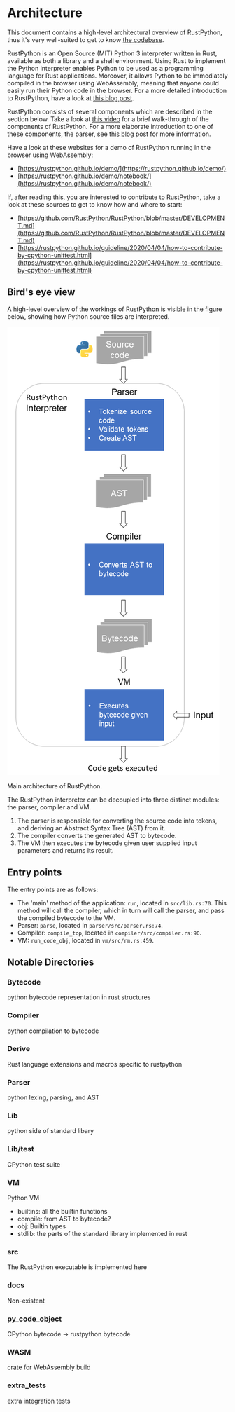 # Architecture

This document contains a high-level architectural overview of RustPython, thus it's very well-suited to get to know [the codebase](https://github.com/RustPython/RustPython).

RustPython is an Open Source (MIT) Python 3 interpreter written in Rust, available as both a library and a shell environment. Using Rust to implement the Python interpreter enables Python to be used as a programming language for Rust applications. Moreover, it allows Python to be immediately compiled in the browser using WebAssembly, meaning that anyone could easily run their Python code in the browser. For a more detailed introduction to RustPython, have a look at [this blog post](https://2021.desosa.nl/projects/rustpython/posts/vision/).

RustPython consists of several components which are described in the section below. Take a look at [this video](https://www.youtube.com/watch?v=nJDY9ASuiLc&t=213s) for a brief walk-through of the components of RustPython. For a more elaborate introduction to one of these components, the parser, see [this blog post](https://rustpython.github.io/2020/04/02/thing-explainer-parser.html) for more information.

Have a look at these websites for a demo of RustPython running in the browser using WebAssembly:

- [https://rustpython.github.io/demo/](https://rustpython.github.io/demo/)
- [https://rustpython.github.io/demo/notebook/](https://rustpython.github.io/demo/notebook/)

If, after reading this, you are interested to contribute to RustPython, take a look at these sources to get to know how and where to start:

- [https://github.com/RustPython/RustPython/blob/master/DEVELOPMENT.md](https://github.com/RustPython/RustPython/blob/master/DEVELOPMENT.md)
- [https://rustpython.github.io/guideline/2020/04/04/how-to-contribute-by-cpython-unittest.html](https://rustpython.github.io/guideline/2020/04/04/how-to-contribute-by-cpython-unittest.html)

## Bird's eye view

A high-level overview of the workings of RustPython is visible in the figure below, showing how Python source files are interpreted.

![overview.png](overview.png)

Main architecture of RustPython.

The RustPython interpreter can be decoupled into three distinct modules: the parser, compiler and VM. 

1. The parser is responsible for converting the source code into tokens, and deriving an Abstract Syntax Tree (AST) from it.
2. The compiler converts the generated AST to bytecode.
3. The VM then executes the bytecode given user supplied input parameters and returns its result.

## Entry points

The entry points are as follows:

- The 'main' method of the application: `run`, located in `src/lib.rs:70`. This method will call the compiler, which in turn will call the parser, and pass the compiled bytecode to the VM.
- Parser: `parse`, located in `parser/src/parser.rs:74`.
- Compiler: `compile_top`, located in `compiler/src/compiler.rs:90`.
- VM: `run_code_obj`, located in `vm/src/rm.rs:459`.

## Notable Directories

### Bytecode

python bytecode representation in rust structures

### Compiler

python compilation to bytecode

### Derive

Rust language extensions and macros specific to rustpython

### Parser

python lexing, parsing, and AST

### Lib

python side of standard libary

### Lib/test

CPython test suite

### VM

Python VM

- builtins: all the builtin functions
- compile: from AST to bytecode?
- obj: Builtin types
- stdlib: the parts of the standard library implemented in rust

### src

The RustPython executable is implemented here

### docs

Non-existent

### py_code_object

CPython bytecode → rustpython bytecode

### WASM

crate for WebAssembly build

### extra_tests

extra integration tests